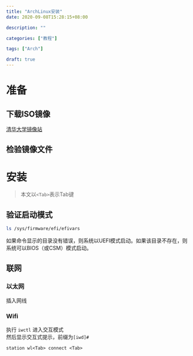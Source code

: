 ```yaml
---
title: "ArchLinux安装"
date: 2020-09-08T15:28:15+08:00

description: ""

categories: ["教程"]

tags: ["Arch"]

draft: true
---
```


# 准备
## 下载ISO镜像
[清华大学镜像站](https://mirrors.tuna.tsinghua.edu.cn/archlinux/iso)

## 检验镜像文件

# 安装
> 本文以`<Tab>`表示Tab键
## 验证启动模式
```bash
ls /sys/firmware/efi/efivars
```
如果命令显示的目录没有错误，则系统以UEFI模式启动。如果该目录不存在，则系统可以BIOS（或CSM）模式启动。
## 联网
### 以太网
插入网线
### Wifi
执行 `iwctl` 进入交互模式  
然后显示交互式提示，前缀为`[iwd]#`  
```
station wl<Tab> connect <Tab>
```
